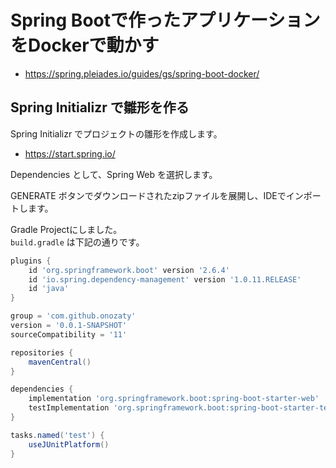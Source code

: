 # Spring Bootで作ったアプリケーションをDockerで動かす

* https://spring.pleiades.io/guides/gs/spring-boot-docker/

## Spring Initializr で雛形を作る

Spring Initializr でプロジェクトの雛形を作成します。

* https://start.spring.io/

Dependencies として、Spring Web を選択します。

GENERATE ボタンでダウンロードされたzipファイルを展開し、IDEでインポートします。

Gradle Projectにしました。  
`build.gradle` は下記の通りです。

```gradle
plugins {
	id 'org.springframework.boot' version '2.6.4'
	id 'io.spring.dependency-management' version '1.0.11.RELEASE'
	id 'java'
}

group = 'com.github.onozaty'
version = '0.0.1-SNAPSHOT'
sourceCompatibility = '11'

repositories {
	mavenCentral()
}

dependencies {
	implementation 'org.springframework.boot:spring-boot-starter-web'
	testImplementation 'org.springframework.boot:spring-boot-starter-test'
}

tasks.named('test') {
	useJUnitPlatform()
}
```
